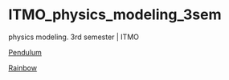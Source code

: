 # ITMO_physics_modeling_3sem
physics modeling. 3rd semester | ITMO

[Pendulum](https://github.com/pypkaed/ITMO_physics_modeling_3sem/blob/main/physical_pendulum/физический%20маятник%20Эседулаева.pdf)

[Rainbow](https://github.com/pypkaed/ITMO_physics_modeling_3sem/blob/main/rainbow/радуга%20Эседулаева.pdf)
